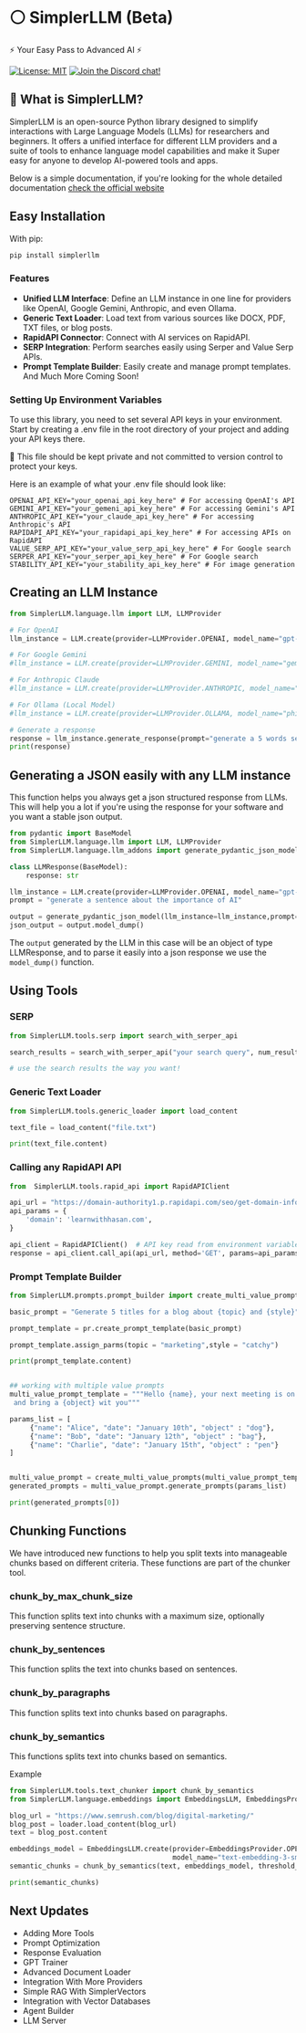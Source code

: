 # ⚪ SimplerLLM (Beta)

⚡ Your Easy Pass to Advanced AI ⚡


[![License: MIT](https://img.shields.io/badge/License-MIT-yellow.svg)](https://opensource.org/licenses/MIT)
[![Join the Discord chat!](https://img.shields.io/badge/Join-Discord-7289DA.svg)](https://discord.gg/HUrtZXyp3j)



## 🤔 What is SimplerLLM?

SimplerLLM is an open-source Python library designed to simplify interactions with Large Language Models (LLMs) for researchers and beginners. It offers a unified interface for different LLM providers and a suite of tools to enhance language model capabilities and make it Super easy for anyone to develop AI-powered tools and apps.

Below is a simple documentation, if you're looking for the whole detailed documentation [check the official website](https://docs.simplerllm.com/)

## Easy Installation

With pip:

```bash
pip install simplerllm
```

### Features

- **Unified LLM Interface**: Define an LLM instance in one line for providers like OpenAI, Google Gemini, Anthropic, and even Ollama. 
- **Generic Text Loader**: Load text from various sources like DOCX, PDF, TXT files, or blog posts.
- **RapidAPI Connector**: Connect with AI services on RapidAPI.
- **SERP Integration**: Perform searches easily using Serper and Value Serp APIs.
- **Prompt Template Builder**: Easily create and manage prompt templates.
  And Much More Coming Soon!

### Setting Up Environment Variables

To use this library, you need to set several API keys in your environment. Start by creating a .env file in the root directory of your project and adding your API keys there.

🔴 This file should be kept private and not committed to version control to protect your keys.

Here is an example of what your .env file should look like:

```
OPENAI_API_KEY="your_openai_api_key_here" # For accessing OpenAI's API
GEMINI_API_KEY="your_gemeni_api_key_here" # For accessing Gemini's API
ANTHROPIC_API_KEY="your_claude_api_key_here" # For accessing Anthropic's API
RAPIDAPI_API_KEY="your_rapidapi_api_key_here" # For accessing APIs on RapidAPI
VALUE_SERP_API_KEY="your_value_serp_api_key_here" # For Google search
SERPER_API_KEY="your_serper_api_key_here" # For Google search
STABILITY_API_KEY="your_stability_api_key_here" # For image generation
```

## Creating an LLM Instance

```python
from SimplerLLM.language.llm import LLM, LLMProvider

# For OpenAI
llm_instance = LLM.create(provider=LLMProvider.OPENAI, model_name="gpt-3.5-turbo")

# For Google Gemini
#llm_instance = LLM.create(provider=LLMProvider.GEMINI, model_name="gemini-1.5-flash")

# For Anthropic Claude
#llm_instance = LLM.create(provider=LLMProvider.ANTHROPIC, model_name="claude-3-5-sonnet-20240620")

# For Ollama (Local Model)
#llm_instance = LLM.create(provider=LLMProvider.OLLAMA, model_name="phi")

# Generate a response
response = llm_instance.generate_response(prompt="generate a 5 words sentence")
print(response)
```

## Generating a JSON easily with any LLM instance

This function helps you always get a json structured response from LLMs. This will help you a lot if you're using the response for your software and you want a stable json output.

```python
from pydantic import BaseModel
from SimplerLLM.language.llm import LLM, LLMProvider
from SimplerLLM.language.llm_addons import generate_pydantic_json_model

class LLMResponse(BaseModel):
    response: str

llm_instance = LLM.create(provider=LLMProvider.OPENAI, model_name="gpt-4o")
prompt = "generate a sentence about the importance of AI"

output = generate_pydantic_json_model(llm_instance=llm_instance,prompt=prompt,model_class=LLMResponse)
json_output = output.model_dump()
```

The `output` generated by the LLM in this case will be an object of type LLMResponse, and to parse it easily into a json response we use the `model_dump()` function.

## Using Tools

### SERP

```python
from SimplerLLM.tools.serp import search_with_serper_api

search_results = search_with_serper_api("your search query", num_results=3)

# use the search results the way you want!

```

### Generic Text Loader

```python
from SimplerLLM.tools.generic_loader import load_content

text_file = load_content("file.txt")

print(text_file.content)

```

### Calling any RapidAPI API

```python
from  SimplerLLM.tools.rapid_api import RapidAPIClient

api_url = "https://domain-authority1.p.rapidapi.com/seo/get-domain-info"
api_params = {
    'domain': 'learnwithhasan.com',
}

api_client = RapidAPIClient()  # API key read from environment variable
response = api_client.call_api(api_url, method='GET', params=api_params)
```

### Prompt Template Builder

```python
from SimplerLLM.prompts.prompt_builder import create_multi_value_prompts,create_prompt_template

basic_prompt = "Generate 5 titles for a blog about {topic} and {style}"

prompt_template = pr.create_prompt_template(basic_prompt)

prompt_template.assign_parms(topic = "marketing",style = "catchy")

print(prompt_template.content)


## working with multiple value prompts
multi_value_prompt_template = """Hello {name}, your next meeting is on {date}.
 and bring a {object} wit you"""

params_list = [
     {"name": "Alice", "date": "January 10th", "object" : "dog"},
     {"name": "Bob", "date": "January 12th", "object" : "bag"},
     {"name": "Charlie", "date": "January 15th", "object" : "pen"}
]


multi_value_prompt = create_multi_value_prompts(multi_value_prompt_template)
generated_prompts = multi_value_prompt.generate_prompts(params_list)

print(generated_prompts[0])

```

## Chunking Functions

We have introduced new functions to help you split texts into manageable chunks based on different criteria. These functions are part of the chunker tool.

### chunk_by_max_chunk_size

This function splits text into chunks with a maximum size, optionally preserving sentence structure.

### chunk_by_sentences

This function splits the text into chunks based on sentences.

### chunk_by_paragraphs

This function splits text into chunks based on paragraphs.

### chunk_by_semantics

This functions splits text into chunks based on semantics.

Example

```python
from SimplerLLM.tools.text_chunker import chunk_by_semantics
from SimplerLLM.language.embeddings import EmbeddingsLLM, EmbeddingsProvider

blog_url = "https://www.semrush.com/blog/digital-marketing/"
blog_post = loader.load_content(blog_url)
text = blog_post.content

embeddings_model = EmbeddingsLLM.create(provider=EmbeddingsProvider.OPENAI,
                                        model_name="text-embedding-3-small")
semantic_chunks = chunk_by_semantics(text, embeddings_model, threshold_percentage=80)

print(semantic_chunks)
```

## Next Updates

- Adding More Tools
- Prompt Optimization
- Response Evaluation
- GPT Trainer
- Advanced Document Loader
- Integration With More Providers
- Simple RAG With SimplerVectors
- Integration with Vector Databases
- Agent Builder
- LLM Server 
